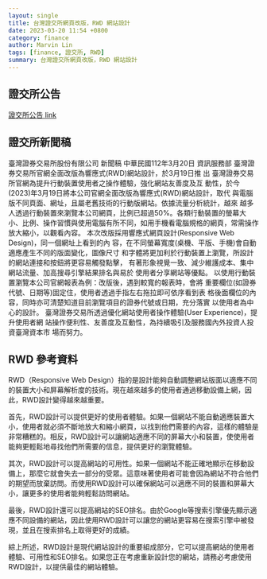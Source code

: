 ```yaml
---
layout: single
title: 台灣證交所網頁改版，RWD 網站設計
date: 2023-03-20 11:54 +0800
category: finance
author: Marvin Lin
tags: [finance, 證交所, RWD]
summary: 台灣證交所網頁改版，RWD 網站設計
---
```


## 證交所公告

[證交所公告 link](https://www.twse.com.tw/zh/about/news/news/content.html?ff80808186cea0de0186fce2babc0066)

## 證交所新聞稿

臺灣證券交易所股份有限公司 新聞稿
中華民國112年3月20日
資訊服務部
臺灣證券交易所官網全面改版為響應式(RWD)網站設計，於3月19日推
出
臺灣證券交易所官網為提升行動裝置使用者之操作體驗，強化網站友善度及互
動性，於今(2023)年3月19日將本公司官網全面改版為響應式(RWD)網站設計，取代
與電腦版不同頁面、網址，且屬老舊技術的行動版網站。依據流量分析統計，越來
越多人透過行動裝置來瀏覽本公司網頁，比例已超過50%。各類行動裝置的螢幕大
小、比例、操作習慣與使用電腦有所不同，如用手機看電腦規格的網頁，常需操作
放大縮小，以觀看內容。
本次改版採用響應式網頁設計(Responsive Web Design)，同一個網址上看到的內
容，在不同螢幕寬度(桌機、平版、手機)會自動適應產生不同的版面變化，圖像尺寸
和字體將更加利於行動裝置上瀏覽，所設計的網站連接和按鈕將更容易觸發點擊，
有著形象視覺一致、減少維護成本、集中網站流量、加高搜尋引擎結果排名與易於
使用者分享網站等優點。
以使用行動裝置瀏覽本公司官網報表為例：改版後，遇到較寬的報表時，會將
重要欄位(如證券代號、日期等)固定住，使用者透過手指左右拖拉即可依序看到表
格後面欄位的內容，同時亦可清楚知道目前瀏覽項目的證券代號或日期，充分落實
以使用者為中心的設計。
臺灣證券交易所透過優化網站使用者操作體驗(User Experience)，提升使用者網
站操作便利性、友善度及互動性，為持續吸引及服務國內外投資人投資臺灣資本市
場而努力。

## RWD 參考資料

RWD（Responsive Web Design）指的是設計能夠自動調整網站版面以適應不同的裝置大小和屏幕解析度的技術。現在越來越多的使用者通過移動設備上網，因此，RWD設計變得越來越重要。

首先，RWD設計可以提供更好的使用者體驗。如果一個網站不能自動適應裝置大小，使用者就必須不斷地放大和縮小網頁，以找到他們需要的內容，這樣的體驗是非常糟糕的。相反，RWD設計可以讓網站適應不同的屏幕大小和裝置，使使用者能夠更輕鬆地尋找他們所需要的信息，提供更好的瀏覽體驗。

其次，RWD設計可以提高網站的可用性。如果一個網站不能正確地顯示在移動設備上，那麼它就會失去一部分的受眾。這意味著使用者可能會因為網站不符合他們的期望而放棄訪問。而使用RWD設計可以確保網站可以適應不同的裝置和屏幕大小，讓更多的使用者能夠輕鬆訪問網站。

最後，RWD設計還可以提高網站的SEO排名。由於Google等搜索引擎優先顯示適應不同設備的網站，因此使用RWD設計可以讓您的網站更容易在搜索引擎中被發現，並且在搜索排名上取得更好的成績。

綜上所述，RWD設計是現代網站設計的重要組成部分，它可以提高網站的使用者體驗、可用性和SEO排名。如果您正在考慮重新設計您的網站，請務必考慮使用RWD設計，以提供最佳的網站體驗。